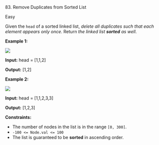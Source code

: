 ﻿83\. Remove Duplicates from Sorted List

Easy

Given the `head` of a sorted linked list, _delete all duplicates such that each element appears only once_. Return _the linked list **sorted** as well_.

**Example 1:**

![](https://assets.leetcode.com/uploads/2021/01/04/list1.jpg)

**Input:** head = \[1,1,2\]

**Output:** \[1,2\] 

**Example 2:**

![](https://assets.leetcode.com/uploads/2021/01/04/list2.jpg)

**Input:** head = \[1,1,2,3,3\]

**Output:** \[1,2,3\] 

**Constraints:**

*   The number of nodes in the list is in the range `[0, 300]`.
*   `-100 <= Node.val <= 100`
*   The list is guaranteed to be **sorted** in ascending order.